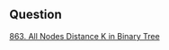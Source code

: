 ## Question

[863. All Nodes Distance K in Binary Tree](https://leetcode.com/problems/all-nodes-distance-k-in-binary-tree)